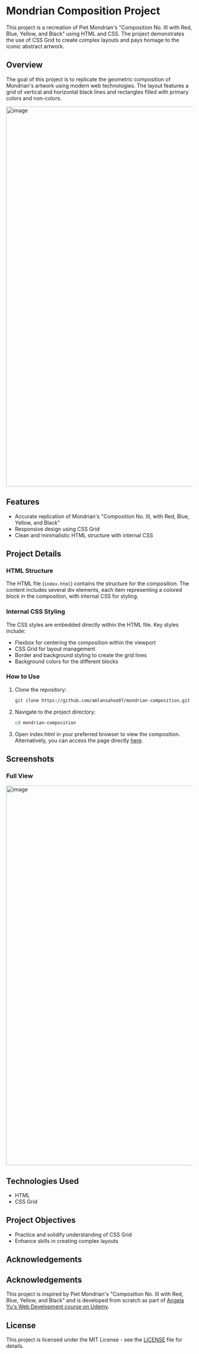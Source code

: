 # Mondrian Composition Project

This project is a recreation of Piet Mondrian's "Composition No. III with Red, Blue, Yellow, and Black" using HTML and CSS. The project demonstrates the use of CSS Grid to create complex layouts and pays homage to the iconic abstract artwork. 

## Overview

The goal of this project is to replicate the geometric composition of Mondrian's artwork using modern web technologies. The layout features a grid of vertical and horizontal black lines and rectangles filled with primary colors and non-colors.

<img width="1024" alt="image" src="https://github.com/amlansahoo07/mondrian-composition/assets/35356517/e91f7100-add6-4c03-9c99-46a5e89fb760">

## Features

- Accurate replication of Mondrian's "Composition No. III, with Red, Blue, Yellow, and Black"
- Responsive design using CSS Grid
- Clean and minimalistic HTML structure with internal CSS

## Project Details

### HTML Structure

The HTML file (`index.html`) contains the structure for the composition. The content includes several div elements, each item representing a colored block in the composition, with internal CSS for styling.

### Internal CSS Styling

The CSS styles are embedded directly within the HTML file. Key styles include:

- Flexbox for centering the composition within the viewport
- CSS Grid for layout management
- Border and background styling to create the grid lines
- Background colors for the different blocks

### How to Use

1. Clone the repository:
   ```sh
   git clone https://github.com/amlansahoo07/mondrian-composition.git
2. Navigate to the project directory:
   ```sh
   cd mondrian-composition
3. Open index.html in your preferred browser to view the composition.
Alternatively, you can access the page directly [here](https://amlansahoo07.github.io/mondrian-composition/).

## Screenshots

### Full View
<img width="1024" alt="image" src="https://github.com/amlansahoo07/mondrian-composition/assets/35356517/7b883e0e-640c-47f2-91fb-4a7a2efa4f61">

## Technologies Used

- HTML
- CSS Grid

## Project Objectives

- Practice and solidify understanding of CSS Grid
- Enhance skills in creating complex layouts

## Acknowledgements

## Acknowledgements

This project is inspired by Piet Mondrian's "Composition No. III with Red, Blue, Yellow, and Black" and is developed from scratch as part of [Angela Yu's Web Development course on Udemy](https://www.udemy.com/course/the-complete-web-development-bootcamp/).

## License

This project is licensed under the MIT License - see the [LICENSE](LICENSE) file for details.
